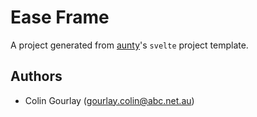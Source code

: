 # Ease Frame

A project generated from [aunty](https://github.com/abcnews/aunty)'s `svelte` project template.

## Authors

- Colin Gourlay ([gourlay.colin@abc.net.au](mailto:gourlay.colin@abc.net.au))
